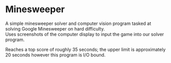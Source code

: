 # Minesweeper

A simple minesweeper solver and computer vision program tasked at solving Google Minesweeper on hard difficulty.  
Uses screenshots of the computer display to input the game into our solver program.

Reaches a top score of roughly 35 seconds; the upper limit is approximately 20 seconds however this program is I/O bound.
